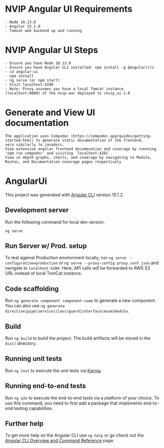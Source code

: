 # NVIP Angular UI Requirements
    - Node 18.13.0
    - Angular 15.1.0
    - Tomcat web backend up and running
# NVIP Angular UI Steps
    - Ensure you have Node 18.13.0
    - Ensure you have Angular CLI installed: npm install -g @angular/cli
    - cd angular-ui
    - npm install
    - ng serve (or npm start)
    - Visit localhost:4200
    - Note: Proxy assumes you have a local Tomcat instance (localhost:8080) of the nvip war deployed to /nvip_ui-1.0

# Generate and View UI documentation
    The application uses Compodoc (https://compodoc.app/guides/getting-started.html) to generate static documentation of the frontend,
    very similarly to javadocs.
    View extensive angular frontend documenation and coverage by runnning 'npm run compodoc' and visiting `localhost:4201`.
    View in depth graphs, charts, and coverage by navigating to Module, Routes, and Documentation coverage pages respectively

# AngularUi

This project was generated with [Angular CLI](https://github.com/angular/angular-cli) version 15.1.2.

## Development server

Run the following command for local dev version. 
    
    ng serve


## Run Server w/ Prod. setup

To test against Production environment locally, run `ng serve --configuration=production` or `ng serve --proxy-config proxy.conf.json` and navigate to `localhost:4200`.
Here, API calls will be forwarded to AWS S3 URL instead of local TomCat instance.

## Code scaffolding

Run `ng generate component component-name` to generate a new component. You can also use `ng generate directive|pipe|service|class|guard|interface|enum|module`.

## Build

Run `ng build` to build the project. The build artifacts will be stored in the `dist/` directory.

## Running unit tests

Run `ng test` to execute the unit tests via [Karma](https://karma-runner.github.io).

## Running end-to-end tests

Run `ng e2e` to execute the end-to-end tests via a platform of your choice. To use this command, you need to first add a package that implements end-to-end testing capabilities.

## Further help

To get more help on the Angular CLI use `ng help` or go check out the [Angular CLI Overview and Command Reference](https://angular.io/cli) page.

